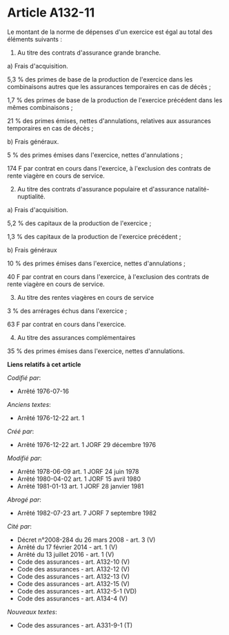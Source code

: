# Article A132-11

Le montant de la norme de dépenses d'un exercice est égal au total des éléments suivants :

1. Au titre des contrats d'assurance grande branche.

a) Frais d'acquisition.

5,3 % des primes de base de la production de l'exercice dans les combinaisons autres que les assurances temporaires en cas de
décès ;

1,7 % des primes de base de la production de l'exercice précédent dans les mêmes combinaisons ;

21 % des primes émises, nettes d'annulations, relatives aux assurances temporaires en cas de décès ;

b) Frais généraux.

5 % des primes émises dans l'exercice, nettes d'annulations ;

174 F par contrat en cours dans l'exercice, à l'exclusion des contrats de rente viagère en cours de service.

2. Au titre des contrats d'assurance populaire et d'assurance natalité-nuptialité.

a) Frais d'acquisition.

5,2 % des capitaux de la production de l'exercice ;

1,3 % des capitaux de la production de l'exercice précédent ;

b) Frais généraux

10 % des primes émises dans l'exercice, nettes d'annulations ;

40 F par contrat en cours dans l'exercice, à l'exclusion des contrats de rente viagère en cours de service.

3. Au titre des rentes viagères en cours de service

3 % des arrérages échus dans l'exercice ;

63 F par contrat en cours dans l'exercice.

4. Au titre des assurances complémentaires

35 % des primes émises dans l'exercice, nettes d'annulations.

**Liens relatifs à cet article**

_Codifié par_:

  - Arrêté 1976-07-16

_Anciens textes_:

  - Arrêté 1976-12-22 art. 1

_Créé par_:

  - Arrêté 1976-12-22 art. 1 JORF 29 décembre 1976

_Modifié par_:

  - Arrêté 1978-06-09 art. 1 JORF 24 juin 1978
  - Arrêté 1980-04-02 art. 1 JORF 15 avril 1980
  - Arrêté 1981-01-13 art. 1 JORF 28 janvier 1981

_Abrogé par_:

  - Arrêté 1982-07-23 art. 7 JORF 7 septembre 1982

_Cité par_:

  - Décret n°2008-284 du 26 mars 2008 - art. 3 (V)
  - Arrêté du 17 février 2014 - art. 1 (V)
  - Arrêté du 13 juillet 2016 - art. 1 (V)
  - Code des assurances - art. A132-10 (V)
  - Code des assurances - art. A132-12 (V)
  - Code des assurances - art. A132-13 (V)
  - Code des assurances - art. A132-15 (V)
  - Code des assurances - art. A132-5-1 (VD)
  - Code des assurances - art. A134-4 (V)

_Nouveaux textes_:

  - Code des assurances - art. A331-9-1 (T)
